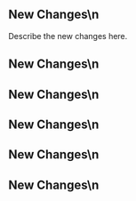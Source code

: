 ## New Changes\n
Describe the new changes here.
## New Changes\n

## New Changes\n

## New Changes\n

## New Changes\n
## New Changes\n
